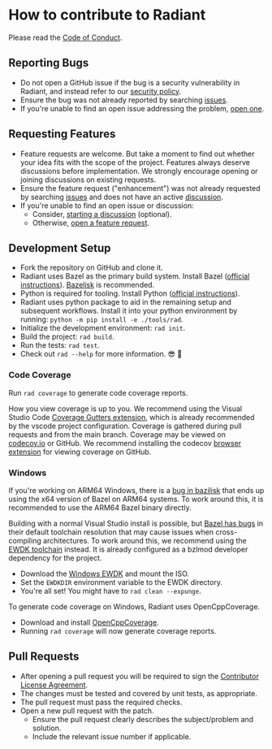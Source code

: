 # How to contribute to Radiant

Please read the [Code of Conduct](CODE_OF_CONDUCT.md).

## Reporting Bugs

* Do not open a GitHub issue if the bug is a security vulnerability in Radiant,
  and instead refer to our [security policy](SECURITY.md).
* Ensure the bug was not already reported by searching
  [issues][github.issues.bug].
* If you're unable to find an open issue addressing the problem,
  [open one][github.issues.bug.new].

## Requesting Features

* Feature requests are welcome. But take a moment to find out whether your idea
  fits with the scope of the project. Features always deserve discussions before
  implementation. We strongly encourage opening or joining discussions on
  existing requests.
* Ensure the feature request ("enhancement") was not already requested by
  searching [issues][github.issues.enhancement] and does not
  have an active [discussion][github.discussions].
* If you're unable to find an open issue or discussion:
    * Consider, [starting a discussion][github.discussions] (optional).
    * Otherwise, [open a feature request][github.issues.enhancement.new].

## Development Setup

* Fork the repository on GitHub and clone it.
* Radiant uses Bazel as the primary build system. Install Bazel
  ([official instructions][bazel.install]). [Bazelisk][bazel.bazelisk] is
  recommended.
* Python is required for tooling. Install Python
  ([official instructions][python.install]).
* Radiant uses python package to aid in the remaining setup and subsequent
  workflows. Install it into your python environment by running:
  `python -m pip install -e ./tools/rad`.
* Initialize the development environment: `rad init`.
* Build the project: `rad build`.
* Run the tests: `rad test`.
* Check out `rad --help` for more information. 😎 🎉

### Code Coverage

Run `rad coverage` to generate code coverage reports.

How you view coverage is up to you. We recommend using the Visual Studio Code
[Coverage Gutters extension][vscode.coverage-gutters], which is already
recommended by the vscode project configuration. Coverage is gathered during
pull requests and from the main branch. Coverage may be viewed on
[codecov.io][codecov.radiant] or GitHub. We recommend installing the codecov
[browser extension][codecov.extension] for viewing coverage on GitHub.

### Windows

If you're working on ARM64 Windows, there is a
[bug in bazilisk](https://github.com/bazelbuild/bazelisk/issues/572)
that ends up using the x64 version of Bazel on ARM64 systems. To work around
this, it is recommended to use the ARM64 Bazel binary directly.

Building with a normal Visual Studio install is possible, but
[Bazel has bugs](https://github.com/bazelbuild/bazel/issues/22164) in their
default toolchain resolution that may cause issues when cross-compiling
architectures. To work around this, we recommend using the
[EWDK toolchain](https://github.com/0xf005ba11/bazel_ewdk_cc/) instead. It is
already configured as a bzlmod developer dependency for the project.

* Download the [Windows EWDK][microsoft.ewdk] and mount the ISO.
* Set the `EWDKDIR` environment variable to the EWDK directory.
* You're all set! You might have to `rad clean --expunge`.

To generate code coverage on Windows, Radiant uses OpenCppCoverage.

* Download and install [OpenCppCoverage][github.opencppcoverage].
* Running `rad coverage` will now generate coverage reports.

## Pull Requests

* After opening a pull request you will be required to sign the
  [Contributor License Agreement](CLA.md).
* The changes must be tested and covered by unit tests, as appropriate.
* The pull request must pass the required checks.
* Open a new pull request with the patch.
    * Ensure the pull request clearly describes the subject/problem and solution.
    * Include the relevant issue number if applicable.

[//]: # (Hyperlink IDs)
[github.issues.bug]: https://github.com/archonitelabs/radiant-cpp/issues?q=is%3Aissue+label%3Abug+
[github.issues.bug.new]: https://github.com/archonitelabs/radiant-cpp/issues/new?assignees=&labels=bug&projects=&template=01-bug-report.yml
[github.issues.enhancement]: https://github.com/archonitelabs/radiant-cpp/issues?q=is%3Aissue+label%3Aenhancement
[github.issues.enhancement.new]: https://github.com/archonitelabs/radiant-cpp/issues/new?assignees=&labels=enhancement&projects=&template=02-feature-request.yml
[github.discussions]: https://github.com/archonitelabs/radiant-cpp/discussions
[bazel.install]: https://docs.bazel.build/versions/main/install.html
[bazel.bazelisk]: https://bazel.build/install/bazelisk
[python.install]: https://www.python.org/downloads/
[microsoft.ewdk]: https://learn.microsoft.com/en-us/windows-hardware/drivers/download-the-wdk#download-icon-for-ewdk-enterprise-wdk-ewdk
[github.opencppcoverage]: https://github.com/OpenCppCoverage/OpenCppCoverage
[codecov.radiant]: https://codecov.io/gh/archonitelabs/radiant-cpp
[codecov.extension]: https://docs.codecov.com/docs/the-codecov-browser-extension
[vscode.coverage-gutters]: https://marketplace.visualstudio.com/items?itemName=ryanluker.vscode-coverage-gutters
